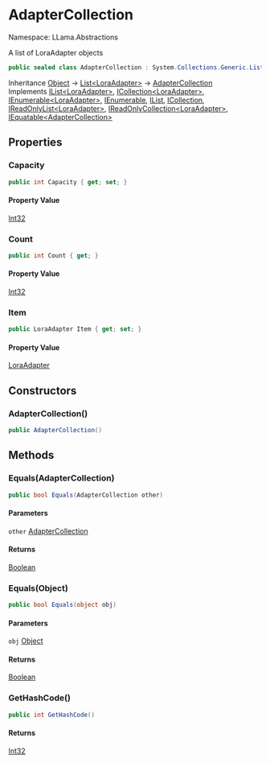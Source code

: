 # AdapterCollection

Namespace: LLama.Abstractions

A list of LoraAdapter objects

```csharp
public sealed class AdapterCollection : System.Collections.Generic.List`1[[LLama.Abstractions.LoraAdapter, LLamaSharp, Version=0.0.0.0, Culture=neutral, PublicKeyToken=null]], System.Collections.Generic.IList`1[[LLama.Abstractions.LoraAdapter, LLamaSharp, Version=0.0.0.0, Culture=neutral, PublicKeyToken=null]], System.Collections.Generic.ICollection`1[[LLama.Abstractions.LoraAdapter, LLamaSharp, Version=0.0.0.0, Culture=neutral, PublicKeyToken=null]], System.Collections.Generic.IEnumerable`1[[LLama.Abstractions.LoraAdapter, LLamaSharp, Version=0.0.0.0, Culture=neutral, PublicKeyToken=null]], System.Collections.IEnumerable, System.Collections.IList, System.Collections.ICollection, System.Collections.Generic.IReadOnlyList`1[[LLama.Abstractions.LoraAdapter, LLamaSharp, Version=0.0.0.0, Culture=neutral, PublicKeyToken=null]], System.Collections.Generic.IReadOnlyCollection`1[[LLama.Abstractions.LoraAdapter, LLamaSharp, Version=0.0.0.0, Culture=neutral, PublicKeyToken=null]], System.IEquatable`1[[LLama.Abstractions.AdapterCollection, LLamaSharp, Version=0.0.0.0, Culture=neutral, PublicKeyToken=null]]
```

Inheritance [Object](https://docs.microsoft.com/en-us/dotnet/api/system.object) → [List&lt;LoraAdapter&gt;](https://docs.microsoft.com/en-us/dotnet/api/system.collections.generic.list-1) → [AdapterCollection](./llama.abstractions.adaptercollection.md)<br>
Implements [IList&lt;LoraAdapter&gt;](https://docs.microsoft.com/en-us/dotnet/api/system.collections.generic.ilist-1), [ICollection&lt;LoraAdapter&gt;](https://docs.microsoft.com/en-us/dotnet/api/system.collections.generic.icollection-1), [IEnumerable&lt;LoraAdapter&gt;](https://docs.microsoft.com/en-us/dotnet/api/system.collections.generic.ienumerable-1), [IEnumerable](https://docs.microsoft.com/en-us/dotnet/api/system.collections.ienumerable), [IList](https://docs.microsoft.com/en-us/dotnet/api/system.collections.ilist), [ICollection](https://docs.microsoft.com/en-us/dotnet/api/system.collections.icollection), [IReadOnlyList&lt;LoraAdapter&gt;](https://docs.microsoft.com/en-us/dotnet/api/system.collections.generic.ireadonlylist-1), [IReadOnlyCollection&lt;LoraAdapter&gt;](https://docs.microsoft.com/en-us/dotnet/api/system.collections.generic.ireadonlycollection-1), [IEquatable&lt;AdapterCollection&gt;](https://docs.microsoft.com/en-us/dotnet/api/system.iequatable-1)

## Properties

### **Capacity**

```csharp
public int Capacity { get; set; }
```

#### Property Value

[Int32](https://docs.microsoft.com/en-us/dotnet/api/system.int32)<br>

### **Count**

```csharp
public int Count { get; }
```

#### Property Value

[Int32](https://docs.microsoft.com/en-us/dotnet/api/system.int32)<br>

### **Item**

```csharp
public LoraAdapter Item { get; set; }
```

#### Property Value

[LoraAdapter](./llama.abstractions.loraadapter.md)<br>

## Constructors

### **AdapterCollection()**

```csharp
public AdapterCollection()
```

## Methods

### **Equals(AdapterCollection)**

```csharp
public bool Equals(AdapterCollection other)
```

#### Parameters

`other` [AdapterCollection](./llama.abstractions.adaptercollection.md)<br>

#### Returns

[Boolean](https://docs.microsoft.com/en-us/dotnet/api/system.boolean)<br>

### **Equals(Object)**

```csharp
public bool Equals(object obj)
```

#### Parameters

`obj` [Object](https://docs.microsoft.com/en-us/dotnet/api/system.object)<br>

#### Returns

[Boolean](https://docs.microsoft.com/en-us/dotnet/api/system.boolean)<br>

### **GetHashCode()**

```csharp
public int GetHashCode()
```

#### Returns

[Int32](https://docs.microsoft.com/en-us/dotnet/api/system.int32)<br>
